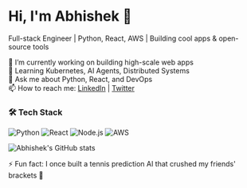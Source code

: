 # Hi, I'm Abhishek 👋
Full-stack Engineer | Python, React, AWS | Building cool apps & open-source tools

🔭 I’m currently working on building high-scale web apps  
🌱 Learning Kubernetes, AI Agents, Distributed Systems  
💬 Ask me about Python, React, and DevOps  
📫 How to reach me: [LinkedIn](your-linkedin) | [Twitter](your-twitter)

### 🛠 Tech Stack
![Python](https://img.shields.io/badge/-Python-333333?style=flat&logo=python)
![React](https://img.shields.io/badge/-React-333333?style=flat&logo=react)
![Node.js](https://img.shields.io/badge/-Node.js-333333?style=flat&logo=node.js)
![AWS](https://img.shields.io/badge/-AWS-333333?style=flat&logo=amazon-aws)

![Abhishek's GitHub stats](https://github-readme-stats.vercel.app/api?username=ABHISHEKMAHALUNGE&show_icons=true&theme=radical)

⚡ Fun fact: I once built a tennis prediction AI that crushed my friends' brackets 🏓

